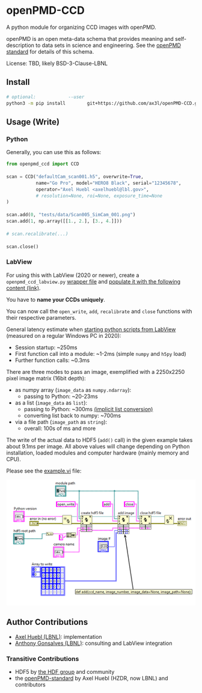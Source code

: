 # openPMD-CCD

A python module for organizing CCD images with openPMD.

openPMD is an open meta-data schema that provides meaning and self-description to data sets in science and engineering.
See the [openPMD standard](https://github.com/openPMD/openPMD-standard) for details of this schema.

License: TBD, likely BSD-3-Clause-LBNL


## Install

```bash
# optional:            --user
python3 -m pip install        git+https://github.com/ax3l/openPMD-CCD.git
```


## Usage (Write)

### Python

Generally, you can use this as follows:
```py
from openpmd_ccd import CCD

scan = CCD("defaultCam_scan001.h5", overwrite=True,
           name="Go Pro", model="HERO8 Black", serial="12345678",
           operator="Axel Huebl <axelhuebl@lbl.gov>",
           # resolution=None, roi=None, exposure_time=None
)

scan.add(0, "tests/data/Scan005_SimCam_001.png")
scan.add(1, np.array([[1., 2.], [3., 4.]]))

# scan.recalibrate(...)

scan.close()
```

### LabView

For using this with LabView (2020 or newer), create a ``openpmd_ccd_labview.py`` [wrapper file](https://knowledge.ni.com/KnowledgeArticleDetails?id=kA00Z0000019UFmSAM&l=en-US) and [populate it with the following content (link)](openpmd_ccd_labview.py?raw=1).

You have to **name your CCDs uniquely**.

You can now call the ``open_write``, ``add``, ``recalibrate`` and ``close`` functions with their respective parameters.

General latency estimate when [starting python scripts from LabView](https://zone.ni.com/reference/en-XX/help/371361R-01/glang/python_node/) (measured on a regular Windows PC in 2020):

- Session startup: ~250ms
- First function call into a module: ~1-2ms (simple `numpy` and `h5py` load)
- Further function calls: ~0.3ms

There are three modes to pass an image, exemplified with a 2250x2250 pixel image matrix (16bit depth):
- as numpy array (`image_data` as `numpy.ndarray`):
  - passing to Python: ~20-23ms
- as a list (`image_data` as `list`):
  - passing to Python: ~300ms [(implicit list conversion)](https://twitter.com/axccl/status/1257537488148520962)
  - converting list back to numpy: ~700ms
- via a file path (`image_path` as `string`):
  - overall: 100s of ms and more

The write of the actual data to HDF5 (`add()` call) in the given example takes about 9.1ms per image.
All above values will change depending on Python installation, loaded modules and computer hardware (mainly memory and CPU).

Please see the [example.vi](labview/example.vi) file:

[![LabView example](labview/preview.png)](labview/example.vi)


## Author Contributions

- [Axel Huebl (LBNL)](https://github.com/ax3l): implementation
- [Anthony Gonsalves (LBNL)](https://atap.lbl.gov/division-leadership/atap-scientific-staff/): consulting and LabView integration

### Transitive Contributions

- HDF5 by [the HDF group](https://www.hdfgroup.org/) and community
- the [openPMD-standard](https://github.com/openPMD/openPMD-standard) by Axel Huebl (HZDR, now LBNL) and contributors
